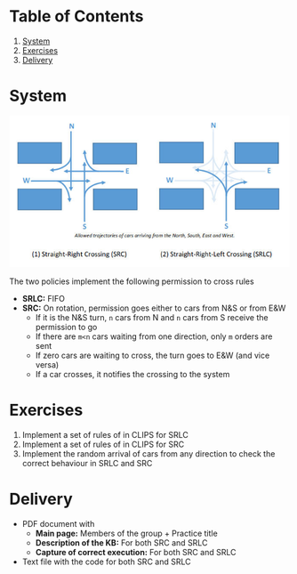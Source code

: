 
# Table of Contents

1.  [System](#orgaa9ade2)
2.  [Exercises](#org8efdad3)
3.  [Delivery](#org50e5159)



<a id="orgaa9ade2"></a>

# System

![img](./crc-policies.jpg "A crossing road control (CRC) can implement two policies: straight-right crossing (SRC) or straight-right-left crossing (SRC).")

The two policies implement the following permission to cross rules

-   **SRLC:** FIFO
-   **SRC:** On rotation, permission goes either to cars from N&S or from E&W
    -   If it is the N&S turn, `n` cars from N and `n` cars from S receive the permission to go
    -   If there are `m<n` cars waiting from one direction, only `m` orders are sent
    -   If zero cars are waiting to cross, the turn goes to E&W (and vice versa)
    -   If a car crosses, it notifies the crossing to the system


<a id="org8efdad3"></a>

# Exercises

1.  Implement a set of rules of in CLIPS for SRLC
2.  Implement a set of rules of in CLIPS for SRC
3.  Implement the random arrival of cars from any direction to check the correct behaviour in SRLC and SRC


<a id="org50e5159"></a>

# Delivery

-   PDF document with
    -   **Main page:** Members of the group + Practice title
    -   **Description of the KB:** For both SRC and SRLC
    -   **Capture of correct execution:** For both SRC and SRLC
-   Text file with the code for both SRC and SRLC
